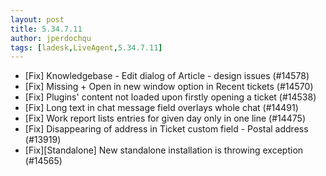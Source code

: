 ```yaml
---
layout: post
title: 5.34.7.11
author: jperdochqu
tags: [ladesk,LiveAgent,5.34.7.11]
---
```


- [Fix] Knowledgebase - Edit dialog of Article - design issues (#14578)
- [Fix] Missing + Open in new window option in Recent tickets (#14570)
- [Fix] Plugins' content not loaded upon firstly opening a ticket (#14538)
- [Fix] Long text in chat message field overlays whole chat (#14491)
- [Fix] Work report lists entries for given day only in one line (#14475)
- [Fix] Disappearing of address in Ticket custom field - Postal address (#13919)
- [Fix][Standalone] New standalone installation is throwing exception (#14565)
